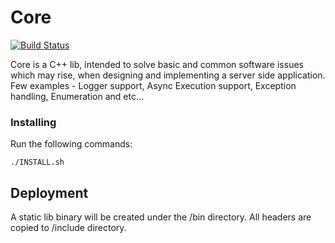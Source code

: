 # Core
[![Build Status](https://travis-ci.org/Dudi119/Core.svg?branch=master)](https://travis-ci.org/Dudi119/Core)

Core is a C++ lib, intended to solve basic and common software issues which may rise, when designing and implementing a server side application.
Few examples - Logger support, Async Execution support, Exception handling, Enumeration and etc...

### Installing

Run the following commands:
```
./INSTALL.sh
```

## Deployment

A static lib binary will be created under the /bin directory.
All headers are copied to /include directory.
